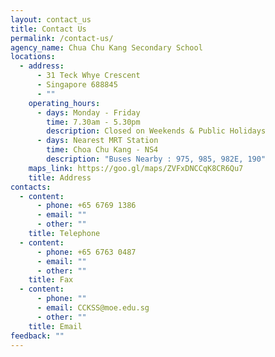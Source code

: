 ```yaml
---
layout: contact_us
title: Contact Us
permalink: /contact-us/
agency_name: Chua Chu Kang Secondary School
locations:
  - address:
      - 31 Teck Whye Crescent
      - Singapore 688845
      - ""
    operating_hours:
      - days: Monday - Friday
        time: 7.30am - 5.30pm
        description: Closed on Weekends & Public Holidays
      - days: Nearest MRT Station
        time: Choa Chu Kang - NS4
        description: "Buses Nearby : 975, 985, 982E, 190"
    maps_link: https://goo.gl/maps/ZVFxDNCCqK8CR6Qu7
    title: Address
contacts:
  - content:
      - phone: +65 6769 1386
      - email: ""
      - other: ""
    title: Telephone
  - content:
      - phone: +65 6763 0487
      - email: ""
      - other: ""
    title: Fax
  - content:
      - phone: ""
      - email: CCKSS@moe.edu.sg
      - other: ""
    title: Email
feedback: ""
---
```

